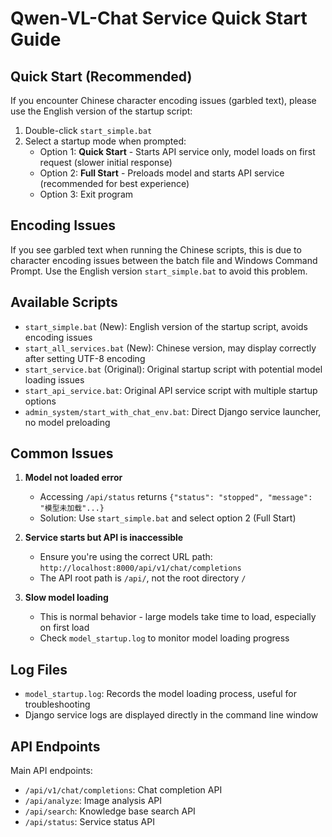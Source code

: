 # Qwen-VL-Chat Service Quick Start Guide

## Quick Start (Recommended)

If you encounter Chinese character encoding issues (garbled text), please use the English version of the startup script:

1. Double-click `start_simple.bat`
2. Select a startup mode when prompted:
   - Option 1: **Quick Start** - Starts API service only, model loads on first request (slower initial response)
   - Option 2: **Full Start** - Preloads model and starts API service (recommended for best experience)
   - Option 3: Exit program

## Encoding Issues

If you see garbled text when running the Chinese scripts, this is due to character encoding issues between the batch file and Windows Command Prompt. Use the English version `start_simple.bat` to avoid this problem.

## Available Scripts

- `start_simple.bat` (New): English version of the startup script, avoids encoding issues
- `start_all_services.bat` (New): Chinese version, may display correctly after setting UTF-8 encoding
- `start_service.bat` (Original): Original startup script with potential model loading issues
- `start_api_service.bat`: Original API service script with multiple startup options
- `admin_system/start_with_chat_env.bat`: Direct Django service launcher, no model preloading

## Common Issues

1. **Model not loaded error**
   - Accessing `/api/status` returns `{"status": "stopped", "message": "模型未加载"...}`
   - Solution: Use `start_simple.bat` and select option 2 (Full Start)

2. **Service starts but API is inaccessible**
   - Ensure you're using the correct URL path: `http://localhost:8000/api/v1/chat/completions`
   - The API root path is `/api/`, not the root directory `/`

3. **Slow model loading**
   - This is normal behavior - large models take time to load, especially on first load
   - Check `model_startup.log` to monitor model loading progress

## Log Files

- `model_startup.log`: Records the model loading process, useful for troubleshooting
- Django service logs are displayed directly in the command line window

## API Endpoints

Main API endpoints:

- `/api/v1/chat/completions`: Chat completion API
- `/api/analyze`: Image analysis API
- `/api/search`: Knowledge base search API
- `/api/status`: Service status API
 